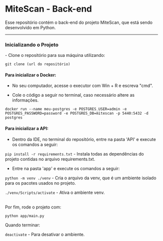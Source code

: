 # MiteScan - Back-end
Esse repositório contém o back-end do projeto MiteScan, que está sendo desenvolvido em Python.
<hr>
<h3>Inicializando o Projeto</h3>
- Clone o repositório para sua máquina utilizando:

`git clone (url do repositório)` <br>


<h4> Para inicializar o Docker:  </h4>

- No seu computador, acesse o executor com Win + R e escreva "cmd".

- Cole o código a seguir no terminal, caso necessário altere as informações.

`docker run --name meu-postgres -e POSTGRES_USER=admin -e POSTGRES_PASSWORD=password -e POSTGRES_DB=mitescan -p 5440:5432 -d postgres`


<h4> Para inicializar a API:  </h4>

- Dentro da IDE, no terminal do repositório, entre na pasta 'API' e execute os comandos a seguir:

  
`pip install -r requirements.txt` - Instala todas as dependências do projeto contidas no arquivo requirements.txt. <br>


- Entre na pasta 'app' e execute os comandos a seguir:


`python -m venv ./venv` - Cria o arquivo da venv, que é um ambiente isolado para os pacotes usados no projeto.<br>


`./venv/Scripts/activate` - Ativa o ambiente venv.<br>


<br>
Por fim, rode o projeto com:

`python app/main.py`

Quando terminar: 

`deactivate` - Para desativar o ambiente.<br>
